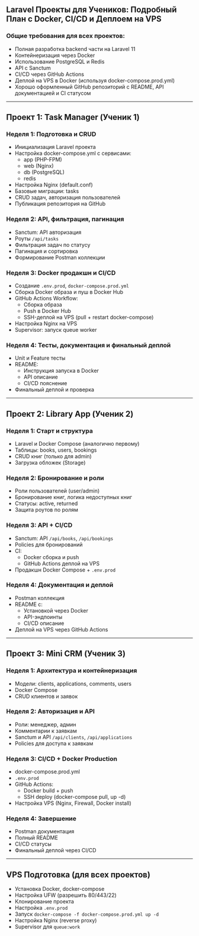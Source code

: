 ## Laravel Проекты для Учеников: Подробный План с Docker, CI/CD и Деплоем на VPS

### Общие требования для всех проектов:

- Полная разработка backend части на Laravel 11
- Контейнеризация через Docker
- Использование PostgreSQL и Redis
- API с Sanctum
- CI/CD через GitHub Actions
- Деплой на VPS в Docker (используя docker-compose.prod.yml)
- Хорошо оформленный GitHub репозиторий с README, API документацией и CI статусом

---

## Проект 1: Task Manager (Ученик 1)

### Неделя 1: Подготовка и CRUD

- Инициализация Laravel проекта
- Настройка docker-compose.yml с сервисами:
  - app (PHP-FPM)
  - web (Nginx)
  - db (PostgreSQL)
  - redis
- Настройка Nginx (default.conf)
- Базовые миграции: tasks
- CRUD задач, авторизация пользователей
- Публикация репозитория на GitHub

### Неделя 2: API, фильтрация, пагинация

- Sanctum: API авторизация
- Роуты `/api/tasks`
- Фильтрация задач по статусу
- Пагинация и сортировка
- Формирование Postman коллекции

### Неделя 3: Docker продакшн и CI/CD

- Создание `.env.prod`, `docker-compose.prod.yml`
- Сборка Docker образа и пуш в Docker Hub
- GitHub Actions Workflow:
  - Сборка образа
  - Push в Docker Hub
  - SSH-деплой на VPS (pull + restart docker-compose)
- Настройка Nginx на VPS
- Supervisor: запуск queue worker

### Неделя 4: Тесты, документация и финальный деплой

- Unit и Feature тесты
- README:
  - Инструкция запуска в Docker
  - API описание
  - CI/CD пояснение
- Финальный деплой и проверка

---

## Проект 2: Library App (Ученик 2)

### Неделя 1: Старт и структура

- Laravel и Docker Compose (аналогично первому)
- Таблицы: books, users, bookings
- CRUD книг (только для admin)
- Загрузка обложек (Storage)

### Неделя 2: Бронирование и роли

- Роли пользователей (user/admin)
- Бронирование книг, логика недоступных книг
- Статусы: active, returned
- Защита роутов по ролям

### Неделя 3: API + CI/CD

- Sanctum: API `/api/books`, `/api/bookings`
- Policies для бронирований
- CI:
  - Docker сборка и push
  - GitHub Actions деплой на VPS
- Продакшн Docker Compose + `.env.prod`

### Неделя 4: Документация и деплой

- Postman коллекция
- README с:
  - Установкой через Docker
  - API-эндпоинты
  - CI/CD описание
- Деплой на VPS через GitHub Actions

---

## Проект 3: Mini CRM (Ученик 3)

### Неделя 1: Архитектура и контейнеризация

- Модели: clients, applications, comments, users
- Docker Compose
- CRUD клиентов и заявок

### Неделя 2: Авторизация и API

- Роли: менеджер, админ
- Комментарии к заявкам
- Sanctum и API `/api/clients`, `/api/applications`
- Policies для доступа к заявкам

### Неделя 3: CI/CD + Docker Production

- docker-compose.prod.yml
- `.env.prod`
- GitHub Actions:
  - Docker build + push
  - SSH deploy (docker-compose pull, up -d)
- Настройка VPS (Nginx, Firewall, Docker install)

### Неделя 4: Завершение

- Postman документация
- Полный README
- CI/CD статусы
- Финальный деплой через CI/CD

---

## VPS Подготовка (для всех проектов)

- Установка Docker, docker-compose
- Настройка UFW (разрешить 80/443/22)
- Клонирование проекта
- Настройка `.env.prod`
- Запуск `docker-compose -f docker-compose.prod.yml up -d`
- Настройка Nginx (reverse proxy)
- Supervisor для `queue:work`